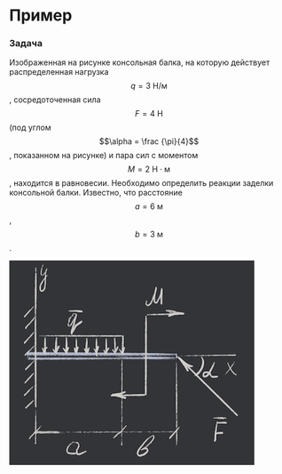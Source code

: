 # Пример

### Задача 

Изображенная на рисунке консольная балка, на которую действует распределенная нагрузка $$q = 3 \mbox{ Н/м}$$ , сосредоточенная сила $$F = 4 \mbox{ Н}$$ \(под углом $$\alpha = \frac {\pi}{4}$$, показанном на рисунке\) и пара сил с моментом  $$M = 2 \mbox{ Н} \cdot \mbox{м}$$ , находится в равновесии. Необходимо определить реакции заделки консольной балки. Известно, что расстояние $$a = 6 \mbox{ м}$$ , $$b = 3 \mbox{ м}$$ .

![](../.gitbook/assets/image%20%283%29.png)

